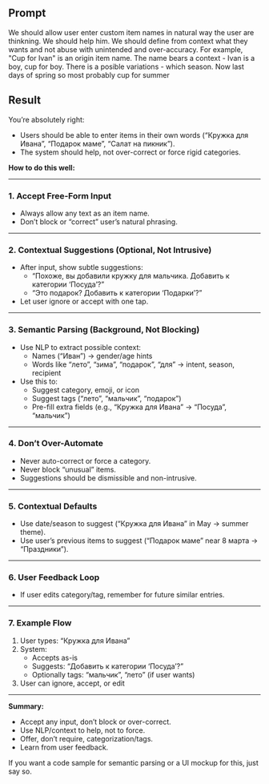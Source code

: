 ## Prompt

We should allow user enter custom item names in natural way the user are thinkning.
We should help him.
We should define from context what they wants and not abuse with unintended and over-accuracy.
For example, "Cup for Ivan" is an origin item name.
The name bears a context - Ivan is a boy, cup for boy.
There is a posible variations - which season.
Now last days of spring so most probably cup for summer

## Result

You’re absolutely right:  
- Users should be able to enter items in their own words (“Кружка для Ивана”, “Подарок маме”, “Салат на пикник”).
- The system should help, not over-correct or force rigid categories.

**How to do this well:**

---

### 1. **Accept Free-Form Input**
- Always allow any text as an item name.
- Don’t block or “correct” user’s natural phrasing.

---

### 2. **Contextual Suggestions (Optional, Not Intrusive)**
- After input, show subtle suggestions:  
  - “Похоже, вы добавили кружку для мальчика. Добавить к категории ‘Посуда’?”  
  - “Это подарок? Добавить к категории ‘Подарки’?”
- Let user ignore or accept with one tap.

---

### 3. **Semantic Parsing (Background, Not Blocking)**
- Use NLP to extract possible context:  
  - Names (“Иван”) → gender/age hints
  - Words like “лето”, “зима”, “подарок”, “для” → intent, season, recipient
- Use this to:
  - Suggest category, emoji, or icon
  - Suggest tags (“лето”, “мальчик”, “подарок”)
  - Pre-fill extra fields (e.g., “Кружка для Ивана” → “Посуда”, “мальчик”)

---

### 4. **Don’t Over-Automate**
- Never auto-correct or force a category.
- Never block “unusual” items.
- Suggestions should be dismissible and non-intrusive.

---

### 5. **Contextual Defaults**
- Use date/season to suggest (“Кружка для Ивана” in May → summer theme).
- Use user’s previous items to suggest (“Подарок маме” near 8 марта → “Праздники”).

---

### 6. **User Feedback Loop**
- If user edits category/tag, remember for future similar entries.

---

### 7. **Example Flow**
1. User types: “Кружка для Ивана”
2. System:  
   - Accepts as-is  
   - Suggests: “Добавить к категории ‘Посуда’?”  
   - Optionally tags: “мальчик”, “лето” (if user wants)
3. User can ignore, accept, or edit

---

**Summary:**  
- Accept any input, don’t block or over-correct.
- Use NLP/context to help, not to force.
- Offer, don’t require, categorization/tags.
- Learn from user feedback.

If you want a code sample for semantic parsing or a UI mockup for this, just say so.
